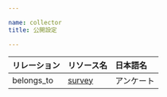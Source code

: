 ```yaml
---

name: collector
title: 公開設定

---
```


|リレーション|リソース名|日本語名|
|:---|:---|:---|
|belongs_to|[survey](#survey)|アンケート|
